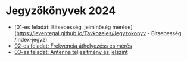 # Jegyzőkönyvek 2024 
- [01-es feladat: Bitsebesség, jelminőség mérése](https://leventegal.github.io/Tavkozeles/Jegyzokonyv - Bitsebesség /index-jegyz)
- [02-es feladat: Frekvencia áthelyezéss és mérés](https://github.com/leventegal/Tavkozeles/blob/main/Frekvencia%20athelyezes%20es%20meres/index.md)
- [03-as feladat: Antenna teljesítmény és jelszint](https://github.com/leventegal/Tavkozeles/edit/main/Antenna%20teljes%C3%ADtm%C3%A9ny%20%C3%A9s%20jelszint/index.md)
